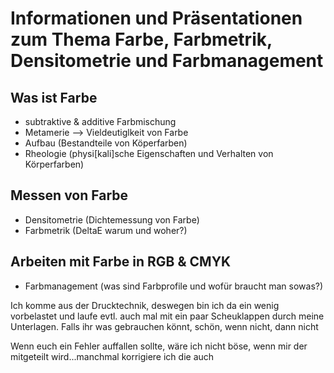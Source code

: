 # Informationen und Präsentationen zum Thema Farbe, Farbmetrik, Densitometrie und Farbmanagement

## Was ist Farbe  
- subtraktive & additive Farbmischung 
- Metamerie --> Vieldeutiglkeit von Farbe 
- Aufbau (Bestandteile von Köperfarben)
- Rheologie (physi[kali]sche Eigenschaften und Verhalten von Körperfarben) 
## Messen von Farbe 
- Densitometrie (Dichtemessung von Farbe) 
- Farbmetrik (DeltaE warum und woher?) 
## Arbeiten mit Farbe in RGB & CMYK 
- Farbmanagement (was sind Farbprofile und wofür braucht man sowas?)

Ich komme aus der Drucktechnik, deswegen bin ich da ein wenig vorbelastet und laufe evtl. auch mal mit ein paar Scheuklappen durch meine Unterlagen.
Falls ihr was gebrauchen könnt, schön, wenn nicht, dann nicht

Wenn euch ein Fehler auffallen sollte, wäre ich nicht böse, wenn mir der mitgeteilt wird...manchmal korrigiere ich die auch

